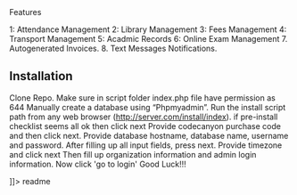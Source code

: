 <snippet>
  <content><![CDATA[
# ${1:PHP Codeigniter School Management System}
Description: School Management System Built in PHP Codeigniter Framework.

## Features
1: Attendance Management
2: Library Management
3: Fees Management
4: Transport Management
5: Acadmic Records
6: Online Exam Management
7. Autogenerated Invoices.
8. Text Messages Notifications.

## Installation

Clone Repo.
Make sure in script folder index.php file have permission as 644 
Manually create a database using “Phpmyadmin”.
Run the install script path from any web browser (http://server.com/install/index).
if pre-install checklist seems all ok then click next
Provide codecanyon purchase code and then click next.
Provide database hostname, database name, username and password.
After filling up all input fields, press next.
Provide timezone and click next
Then fill up organization information and admin login information.
Now click 'go to login'
Good Luck!!!

]]></content>
  <tabTrigger>readme</tabTrigger>
</snippet>